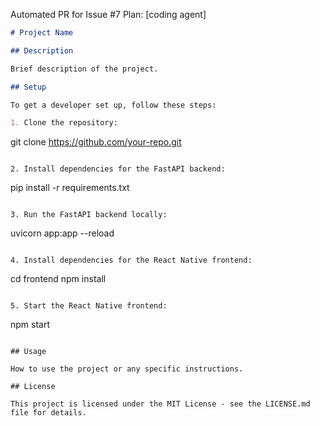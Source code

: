 Automated PR for Issue #7
        Plan: [coding agent]
```markdown
# Project Name

## Description

Brief description of the project.

## Setup

To get a developer set up, follow these steps:

1. Clone the repository:
   ```
   git clone https://github.com/your-repo.git
   ```

2. Install dependencies for the FastAPI backend:
   ```
   pip install -r requirements.txt
   ```

3. Run the FastAPI backend locally:
   ```
   uvicorn app:app --reload
   ```

4. Install dependencies for the React Native frontend:
   ```
   cd frontend
   npm install
   ```

5. Start the React Native frontend:
   ```
   npm start
   ```

## Usage

How to use the project or any specific instructions.

## License

This project is licensed under the MIT License - see the LICENSE.md file for details.
```
```
        